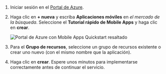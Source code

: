 1. Iniciar sesión en el [Portal de Azure].

2. Haga clic en **+ nueva** y escriba **Aplicaciones móviles** en _el mercado de la búsqueda_. Seleccione el **Tutorial rápido de Mobile Apps** y haga clic en **crear**.

    ![Portal de Azure con Mobile Apps Quickstart resaltado](./media/app-service-mobile-dotnet-backend-create-new-service/search-mobile-apps-quickstart.png)


3. Para el **Grupo de recursos**, seleccione un grupo de recursos existente o crear uno nuevo (con el mismo nombre que la aplicación). 
 
4. Haga clic en **crear**. Espere unos minutos para implementarse correctamente antes de continuar el servicio.

<!-- URLs. -->
[Portal de Azure]: https://portal.azure.com/
